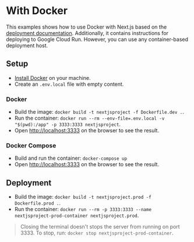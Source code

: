 # With Docker

This examples shows how to use Docker with Next.js based on the [deployment documentation](https://nextjs.org/docs/deployment#docker-image). Additionally, it contains instructions for deploying to Google Cloud Run. However, you can use any container-based deployment host.

## Setup

- [Install Docker](https://docs.docker.com/get-docker/) on your machine.
- Create an `.env.local` file with empty content.

### Docker

- Build the image: `docker build -t nextjsproject -f Dockerfile.dev .`.
- Run the container: `docker run --rm --env-file=.env.local -v "$(pwd):/app" -p 3333:3333 nextjsproject`.
- Open [http://localhost:3333](http://localhost:3333) on the browser to see the result.

### Docker Compose

- Build and run the container: `docker-compose up`
- Open [http://localhost:3333](http://localhost:3333) on the browser to see the result.

## Deployment

- Build the image: `docker build -t nextjsproject.prod -f Dockerfile.prod .`.
- Run the container: `docker run --rm -p 3333:3333 --name nextjsproject-prod-container nextjsproject.prod`.

> Closing the terminal doesn't stops the server from running on port 3333. To stop, run: `docker stop nextjsproject-prod-container`.

